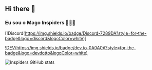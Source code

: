 ## Hi there 👋

### Eu sou o Mago Inspiders 🧙🏾‍♂️

[!Discord(https://img.shields.io/badge/Discord-7289DA?style=for-the-badge&logo=discord&logoColor=white)]

[!DEV(https://img.shields.io/badge/dev.to-0A0A0A?style=for-the-badge&logo=devdotto&logoColor=white)](https://dev.to/skyspidersquick)


![Inspiders GitHub stats](https://github-readme-stats.vercel.app/api?username=Inspiders&show_icons=true&theme=radical)
